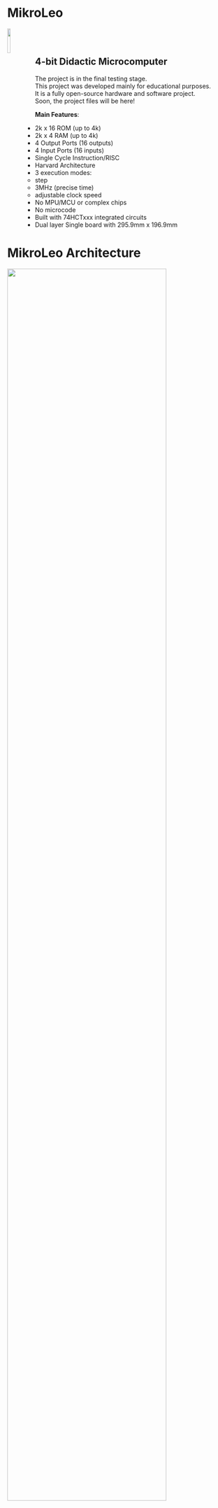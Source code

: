 #  MikroLeo
<img src="https://user-images.githubusercontent.com/60040866/170414182-473c82fa-b765-4346-8646-fb2904b4dfb3.png" width="12%" height="12%" align="left">  
<br />
<br />

## 4-bit Didactic Microcomputer

<!-- This is a comment -->

The project is in the final testing stage.  
This project was developed mainly for educational purposes.  
It is a fully open-source hardware and software project.  
Soon, the project files will be here!

**Main Features**:
- 2k x 16 ROM (up to 4k)
- 2k x 4 RAM (up to 4k)
- 4 Output Ports (16 outputs)
- 4 Input Ports (16 inputs)
- Single Cycle Instruction/RISC
- Harvard Architecture
- 3 execution modes:
   * step
   * 3MHz (precise time)
   * adjustable clock speed
- No MPU/MCU or complex chips
- No microcode
- Built with 74HCTxxx integrated circuits
- Dual layer Single board with 295.9mm x 196.9mm

# MikroLeo Architecture  
<img src="https://user-images.githubusercontent.com/60040866/169953214-34b667ca-379c-4391-9c50-69db36c3133b.png" width="85%" height="85%">

# Instruction Set  

<img src="https://user-images.githubusercontent.com/60040866/170366957-110239df-7da6-4218-90b6-5bdac46af302.png" width="80%" height="80%">  

# Documentation  

**- MikroLeo has four Registers**  
`ACC` - Accumulator (4 bit) - Stores the result of logical and arithmetic operations. Moreover, ACC stores data that is read from or written to RAM.  
`RA` - 4 bit General purpose Register (also used for addressing).  
`RB` - 4 bit General purpose Register (also used for addressing).  
`RC` - 4 bit Special purpose Register used for addressing.  

**- Two Flags**  
Flags are bits accessible only by conditional jump Instructions (JPC and JPZ).  

`CF` - Carry Flag - It is Set (CF=1) by ADD Instruction if it produces a carry or by SUB/CMP instruction if it results in a borrow.  
`ZF` - Zero Flag - It is affected by all operations that change the contents of ACC. It is Set (ZF=1) if the result of the last operation was zero.    

**- Addressing Modes**  

<ins> *Immediate* </ins>  

In immediate addressing, the operand (n) is contained in the lower nibble of the instruction (b3:b0), and it is denoted by Operand or LAddr.  

Examples:  
```asm
LDI ACC,1    ;Loads the value of the operand into the accumulator ACC.
LDI ACC,0xA  
NAND ACC,0   ;Performs the NAND operation between the accumulator and the operand value and
             ;stores the result in the accumulator.
OUTA 0xF     ;Sends the value of the operand to the output port OUTA.
CMP ACC,0    ;Performs the comparison between the accumulator and the operand.
SUB ACC,1    ;Performs the subtraction between the accumulator and the operand and stores
             ;the result in the accumulator.
ADD ACC,5    ;Performs the addition between the accumulator and the operand and stores the
             ;result in the accumulator.
```
<ins> *Register Indirect + Absolute* </ins>

In this addressing mode, the `RC` Register points to the high address (b11:b8). The medium (MAddr) and low (LAddr) nibble of the instruction, point to the medium and low address, respectively.  

The final address is composed by `RC:MAddr:LAddr`.  

For example, if:  
```
RC = 3  
MAddr = 2  
LAddr = 1  
```
The address to be accessed is 321h.  

Example 1:  
```asm
LOOP:  
  LDI RC,3       ;Loads the value of the operand into the Register RC.
  STW ACC,@0x21  ;Stores the contents of the accumulator in the RAM address pointed by
                 ;RC:MAddr:LAddr, in this case, RC:MAddr:LAddr = 321h.
  LDI RC,>LOOP   ;Gets the address of the label, as this code changes the contents of the Register RC.
  JPI LOOP       ;Jumps to the specified label
```
Example 2:  
```asm
LOOP:  
  LDI RC,3       ;Loads the value of the operand into the Register RC.
  LDW ACC,@0x21  ;Loads the contents of the RAM address pointed by RC:MAddr:LAddr in the
                 ;accumulator, in this case, RC:MAddr:LAddr = 321h.
  LDI RC,>LOOP   ;Gets the address of the label, as this code changes the contents of the Register RC.
  JPI LOOP
```

...

-------------------------------------------------
# Pictures
Breadboard:  
<img src="https://user-images.githubusercontent.com/60040866/166626556-bd559537-f371-4d85-87b8-ae23018d6fd7.jpg" width="40%" height="40%">  

PCB (Kicad 3D viewer):  
<img src="https://user-images.githubusercontent.com/60040866/166627152-4c3770eb-8091-40ed-be2d-034289695b60.png" width="60%" height="60%">  

PCB Prototype:  
<img src="https://user-images.githubusercontent.com/60040866/166628285-47b3ee24-fd4e-49f8-9bca-21af1cec307d.jpg" width="55%" height="55%">  

-------------------------------------------

# Development stages

- [x] - Bibliographic research
- [x] - Architecture definition
- [x] - Circuit design
- [x] - Circuit simulation
- [x] - Prototype assembly on breadboard
- [x] - Printed circuit board design
- [x] - Prototype assembly on PCB
- [ ] - Final tests


# History and Motivation
Since the time I took an 8086 assembly language programming course, this project has been something that I have always wanted to do.  
Some sources of inspiration can be seen at:  

http://www.sinaptec.alomar.com.ar/2018/03/computadora-de-4-bits-capitulo-1.html  
https://www.bigmessowires.com/nibbler/  
https://gigatron.io/  
https://eater.net/  
https://apollo181.wixsite.com/apollo181/specification  

# Dedication
This project is dedicated to my son, Leonardo Pimentel Acordi  

# Acknowledgements  

The authors would like to thank the IFPR (Instituto Federal do Paraná) and CNPq (Conselho Nacional de Desenvolvimento Científico e Tecnológico) for partially funding this project.

# Authors  

>Edson Junior Acordi  
Matheus Fernando Tasso  
Carlos Daniel de Souza Nunes  

# License

**Hardware:** Licensed under CERN-OHL-S v2 or any later version  
https://ohwr.org/cern_ohl_s_v2.txt

**Software:** Licensed under GNU GPL v3  
https://www.gnu.org/licenses/gpl-3.0.txt

**Documentation:** Licensed under CC BY-SA 4.0  
https://creativecommons.org/licenses/by-sa/4.0/
